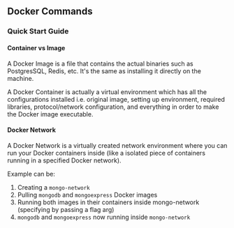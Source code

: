 ## Docker Commands
### Quick Start Guide

#### Container vs Image
A Docker Image is a file that contains the actual binaries such as PostgresSQL, Redis, etc. It's the same as installing it directly on the machine.

A Docker Container is actually a virtual environment which has all the configurations installed i.e. original image, setting up environment, required libraries, protocol/network configuration, and everything in order to make the Docker image executable.

#### Docker Network
A Docker Network is a virtually created network environment where you can run your Docker containers inside (like a isolated piece of containers running in a specified Docker network).

Example can be:
1. Creating a `mongo-network`
2. Pulling `mongodb` and `mongoexpress` Docker images
3. Running both images in their containers inside mongo-network (specifying by passing a flag arg)
4. `mongodb` and `mongoexpress` now running inside `mongo-network`